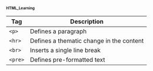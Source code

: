 <h3 style = "font-size:10px; text-allign:center;"> HTML_Learning </h3>


| Tag     | Description                            |
|---------|----------------------------------------|
| `<p>`   | Defines a paragraph                    |
| `<hr>`  | Defines a thematic change in the content |
| `<br>`  | Inserts a single line break            |
| `<pre>` | Defines pre-formatted text             |

